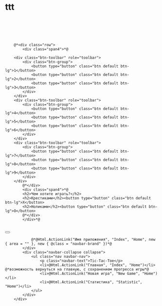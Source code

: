 # ttt
<div>
    <table>
        <br />
        <br />
        <br />
        <br />

        @*<div class="row">
            <div class="span4">*@
                
        <div class="btn-toolbar" role="toolbar">
            <div class="btn-group">
                <button type="button" class="btn default btn-lg">1</button>
                <button type="button" class="btn default btn-lg">2</button>
                <button type="button" class="btn default btn-lg">3</button>
            </div>
        </div>
        <div class="btn-toolbar" role="toolbar">
            <div class="btn-group">
                <button type="button" class="btn default btn-lg">4</button>
                <button type="button" class="btn default btn-lg">5</button>
                <button type="button" class="btn default btn-lg">6</button>
            </div>
        </div>
        <div class="btn-toolbar" role="toolbar">
            <div class="btn-group">
                <button type="button" class="btn default btn-lg">7</button>
                <button type="button" class="btn default btn-lg">8</button>
                <button type="button" class="btn default btn-lg">9</button>
            </div>
        </div>
            @*</div>
            <div class="span4">*@
            <h2>Чем хотите играть?</h2>
            <h2>Крестиками</h2><button type="button" class="btn default btn-lg">X</button>
            <h2>Ноликами</h2><button type="button" class="btn default btn-lg">O</button>
            @*</div>
            </div>*@
</table>
</div>


<div class="navbar navbar-inverse navbar-fixed-top">
        <div class="container">
            <div class="navbar-header">
                <button type="button" class="navbar-toggle" data-toggle="collapse" data-target=".navbar-collapse">
                    <span class="icon-bar"></span>
                    <span class="icon-bar"></span>
                    <span class="icon-bar"></span>
                </button>
                
                @*@Html.ActionLink("Имя приложения", "Index", "Home", new { area = "" }, new { @class = "navbar-brand" })*@
            </div>
            <div class="navbar-collapse collapse">
                <ul class="nav navbar-nav">
                    <p class="navbar-text">Tic-Tac-Toe</p>
                    <li>@Html.ActionLink("Главная", "Index", "Home")</li> @*возможность вернуться на главную, с сохранением прогресса игры*@
                    <li>@Html.ActionLink("Новая игра", "New Game", "Home")</li>
                    <li>@Html.ActionLink("Статистика", "Statistic", "Home")</li>                   
                </ul>
            </div>
        </div>
